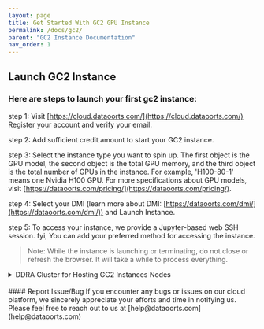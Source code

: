 ```yaml
---
layout: page
title: Get Started With GC2 GPU Instance
permalink: /docs/gc2/
parent: "GC2 Instance Documentation"
nav_order: 1
---
```


## Launch GC2 Instance

### Here are steps to launch your first gc2 instance:

step 1: Visit [https://cloud.dataoorts.com/](https://cloud.dataoorts.com/) Register your account and verify your email.

step 2: Add sufficient credit amount to start your GC2 instance.

step 3: Select the instance type you want to spin up. The first object is the GPU model, the second object is the total GPU memory, and the third object is the total number of GPUs in the instance. For example, 'H100-80-1' means one Nvidia H100 GPU. For more specifications about GPU models, visit [https://dataoorts.com/pricing/](https://dataoorts.com/pricing/).

step 4: Select your DMI (learn more about DMI: [https://dataoorts.com/dmi/](https://dataoorts.com/dmi/)) and Launch Instance.

step 5: To access your instance, we provide a Jupyter-based web SSH session. fyi, You can add your preferred method for accessing the instance.

> Note: While the instance is launching or terminating, do not close or refresh the browser. It will take a while to process everything.

<details>
<summary>DDRA Cluster for Hosting GC2 Instances Nodes</summary>
All GC2 instances are hosted within Dataoorts' globally distributed DDRA Cluster. As community-based instances, GC2 leverages decentralized GPUs worldwide, ensuring robust isolation and a secure operating environment.
</details>

<br>
#### Report Issue/Bug
If you encounter any bugs or issues on our cloud platform, we sincerely appreciate your efforts and time in notifying us. Please feel free to reach out to us at [help@dataoorts.com](help@dataoorts.com)